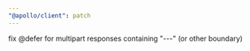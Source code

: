 ```yaml
---
"@apollo/client": patch
---
```


fix @defer for multipart responses containing "---" (or other boundary)
